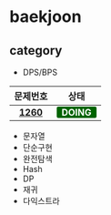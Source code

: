 # baekjoon

## category

* DPS/BPS

|     문제번호     |                                                   상태                                                    | 
|:------------:|:-------------------------------------------------------------------------------------------------------:|
| [**1260**](https://www.acmicpc.net/problem/1260) | <span style="border-radius:3px; background-color:darkgreen; color:white">**&nbsp; DOING &nbsp;**</span> |

* 문자열
* 단순구현
* 완전탐색
* Hash
* DP
* 재귀
* 다익스트라